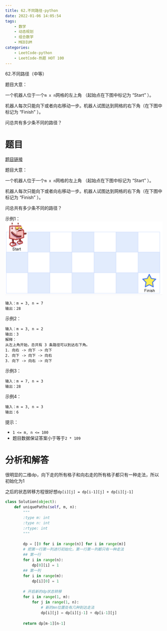 ```yaml
---
title: 62.不同路径-python
date: 2022-01-06 14:05:54
tags:
    - 数学
    - 动态规划
    - 组合数学
    - MEDIUM
categories:
	- LeetCode-python
	- LeetCode-热题 HOT 100
---
```


62.不同路径（中等）

题目大意：

一个机器人位于一个```m x n```网格的左上角 （起始点在下图中标记为 “Start” ）。

机器人每次只能向下或者向右移动一步。机器人试图达到网格的右下角（在下图中标记为 “Finish” ）。

问总共有多少条不同的路径？

<!--more-->

# 题目

[题目链接](https://leetcode-cn.com/problems/unique-paths/)

题目大意：

一个机器人位于一个```m x n```网格的左上角 （起始点在下图中标记为 “Start” ）。

机器人每次只能向下或者向右移动一步。机器人试图达到网格的右下角（在下图中标记为 “Finish” ）。

问总共有多少条不同的路径？

示例1：
![](2022-01-06-14-14-44.png)
```
输入：m = 3, n = 7
输出：28
```

示例2：
```
输入：m = 3, n = 2
输出：3
解释：
从左上角开始，总共有 3 条路径可以到达右下角。
1. 向右 -> 向下 -> 向下
2. 向下 -> 向下 -> 向右
3. 向下 -> 向右 -> 向下
```

示例3：
```
输入：m = 7, n = 3
输出：28
```

示例4：
```
输入：m = 3, n = 3
输出：6
```

提示：
- ```1 <= m, n <= 100```
- 题目数据保证答案小于等于```2 * 109```

# 分析和解答

很明显的二维dp，向下走的所有格子和向右走的所有格子都只有一种走法，所以初始化为1

之后的状态转移方程很好想```dp[i][j] = dp[i-1][j] + dp[i][j-1]```

```python
class Solution(object):
    def uniquePaths(self, m, n):
        """
        :type m: int
        :type n: int
        :rtype: int
        """

        dp = [[0 for i in range(n)] for i in range(m)]
        # 把第一行第一列进行初始化，第一行第一列都只有一种走法
        ## 第一行 
        for i in range(n):
            dp[0][i] = 1
        ## 第一列
        for i in range(m):
            dp[i][0] = 1

        # 开启新的dp状态转移
        for i in range(1, m):
            for j in range(1, n):
                # 新的mn位置处有几种到达走法
                dp[i][j] = dp[i][j-1] + dp[i-1][j]

        return dp[m-1][n-1]
```